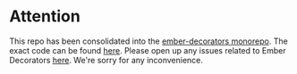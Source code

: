 # Attention

This repo has been consolidated into the [ember-decorators monorepo](https://github.com/ember-decorators/ember-decorators).
The exact code can be found [here](https://github.com/ember-decorators/ember-decorators/tree/master/packages/service).
Please open up any issues related to Ember Decorators [here](https://github.com/ember-decorators/ember-decorators/issues).
We're sorry for any inconvenience.
